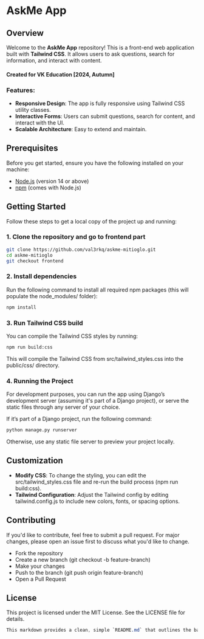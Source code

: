 # AskMe App

## Overview

Welcome to the **AskMe App** repository! This is a front-end web application built with **Tailwind CSS**. It allows users to ask questions, search for information, and interact with content.

#### Created for VK Education [2024, Autumn]

### Features:
- **Responsive Design**: The app is fully responsive using Tailwind CSS utility classes.
- **Interactive Forms**: Users can submit questions, search for content, and interact with the UI.
- **Scalable Architecture**: Easy to extend and maintain.

## Prerequisites

Before you get started, ensure you have the following installed on your machine:

- [Node.js](https://nodejs.org/en/) (version 14 or above)
- [npm](https://www.npmjs.com/) (comes with Node.js)

## Getting Started

Follow these steps to get a local copy of the project up and running:

### 1. Clone the repository and go to frontend part

```bash
git clone https://github.com/val3rkq/askme-mitioglo.git
cd askme-mitioglo
git checkout frontend
```

### 2. Install dependencies
Run the following command to install all required npm packages (this will populate the node_modules/ folder):

```bash
npm install
```
### 3. Run Tailwind CSS build
You can compile the Tailwind CSS styles by running:

```bash
npm run build:css
```
This will compile the Tailwind CSS from src/tailwind_styles.css into the public/css/ directory.

### 4. Running the Project
For development purposes, you can run the app using Django’s development server (assuming it's part of a Django project), or serve the static files through any server of your choice.

If it’s part of a Django project, run the following command:

```bash
python manage.py runserver
```
Otherwise, use any static file server to preview your project locally.

## Customization
- **Modify CSS**: To change the styling, you can edit the src/tailwind_styles.css file and re-run the build process (npm run build:css).
- **Tailwind Configuration**: Adjust the Tailwind config by editing tailwind.config.js to include new colors, fonts, or spacing options.

## Contributing
If you'd like to contribute, feel free to submit a pull request. For major changes, please open an issue first to discuss what you'd like to change.

- Fork the repository
- Create a new branch (git checkout -b feature-branch)
- Make your changes
- Push to the branch (git push origin feature-branch)
- Open a Pull Request

## License
This project is licensed under the MIT License. See the LICENSE file for details.

```css
This markdown provides a clean, simple `README.md` that outlines the basic steps for setting up
```